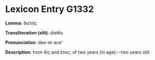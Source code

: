 # Lexicon Entry G1332

**Lemma**: διετής

**Transliteration (xlit)**: dietḗs

**Pronunciation**: dee-et-ace'

**Description**:
from δίς and ἔτος; of two years (in age):--two years old.
